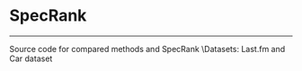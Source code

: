 # SpecRank
-----------------
Source code for compared methods and SpecRank
\Datasets: Last.fm and Car dataset
